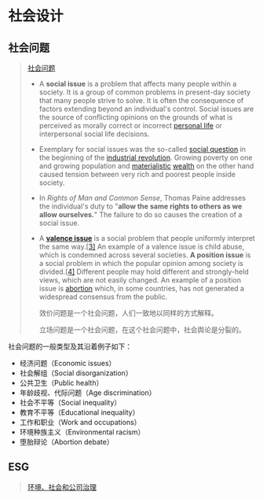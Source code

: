 # 社会设计

## 社会问题

> [社会问题](https://zh.wikipedia.org/wiki/%E7%A4%BE%E4%BC%9A%E9%97%AE%E9%A2%98)
>
> - A **social issue** is a problem that affects many people within a society. It is a group of common problems in present-day society that many people strive to solve. It is often the consequence of factors extending beyond an individual's control. Social issues are the source of conflicting opinions on the grounds of what is perceived as morally correct or incorrect [personal life](https://en.wikipedia.org/wiki/Personal_life) or interpersonal social life decisions.
>
> - Exemplary for social issues was the so-called [social question](https://en.wikipedia.org/wiki/Social_question) in the beginning of the [industrial revolution](https://en.wikipedia.org/wiki/Industrial_Revolution). Growing poverty on one and growing population and [materialistic](https://en.wikipedia.org/wiki/Materialism) [wealth](https://en.wikipedia.org/wiki/Wealth) on the other hand caused tension between very rich and poorest people inside society.
>
> - In *Rights of Man and Common Sense*, Thomas Paine addresses the individual's duty to "**allow the same rights to others as we allow ourselves.**" The failure to do so causes the creation of a social issue.
>
> - A **[valence issue](https://en.wikipedia.org/wiki/Valence_issue)** is a social problem that people uniformly interpret the same way.[[3\]](https://en.wikipedia.org/wiki/Social_issue#cite_note-3) An example of a valence issue is child abuse, which is condemned across several societies. **A position issue** is a social problem in which the popular opinion among society is divided.[[4\]](https://en.wikipedia.org/wiki/Social_issue#cite_note-books.google_a-4) Different people may hold different and strongly-held views, which are not easily changed. An example of a position issue is [abortion](https://en.wikipedia.org/wiki/Abortion) which, in some countries, has not generated a widespread consensus from the public.
>
>   效价问题是一个社会问题，人们一致地以同样的方式解释。
>
>   立场问题是一个社会问题，在这个社会问题中，社会舆论是分裂的。

社会问题的一般类型及其沿着例子如下：

- 经济问题（Economic issues）
- 社会解组（Social disorganization）
- 公共卫生（Public health）
- 年龄歧视、代际问题（Age discrimination）
- 社会不平等（Social inequality）
- 教育不平等（Educational inequality）
- 工作和职业（Work and occupations）
- 环境种族主义（Environmental racism）
- 堕胎辩论（Abortion debate）



## ESG

> [环境、社会和公司治理](https://zh.wikipedia.org/zh-cn/%E7%8E%AF%E5%A2%83%E3%80%81%E7%A4%BE%E4%BC%9A%E5%92%8C%E5%85%AC%E5%8F%B8%E6%B2%BB%E7%90%86)